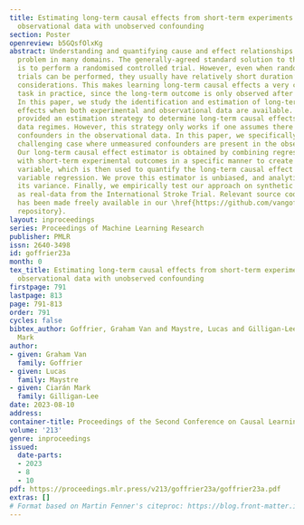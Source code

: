 ```yaml
---
title: Estimating long-term causal effects from short-term experiments and long-term
  observational data with unobserved confounding
section: Poster
openreview: b5GQsfOlxKg
abstract: Understanding and quantifying cause and effect relationships is an important
  problem in many domains. The generally-agreed standard solution to this problem
  is to perform a randomised controlled trial. However, even when randomised controlled
  trials can be performed, they usually have relatively short duration’s due to cost
  considerations. This makes learning long-term causal effects a very challenging
  task in practice, since the long-term outcome is only observed after a long delay.
  In this paper, we study the identification and estimation of long-term treatment
  effects when both experimental and observational data are available. Previous work
  provided an estimation strategy to determine long-term causal effects from such
  data regimes. However, this strategy only works if one assumes there are no unobserved
  confounders in the observational data. In this paper, we specifically address the
  challenging case where unmeasured confounders are present in the observational data.
  Our long-term causal effect estimator is obtained by combining regression residuals
  with short-term experimental outcomes in a specific manner to create an instrumental
  variable, which is then used to quantify the long-term causal effect through instrumental
  variable regression. We prove this estimator is unbiased, and analytically study
  its variance. Finally, we empirically test our approach on synthetic data, as well
  as real-data from the International Stroke Trial. Relevant source code and documentation
  has been made freely available in our \href{https://github.com/vangoffrier/UnConfounding}{online
  repository}.
layout: inproceedings
series: Proceedings of Machine Learning Research
publisher: PMLR
issn: 2640-3498
id: goffrier23a
month: 0
tex_title: Estimating long-term causal effects from short-term experiments and long-term
  observational data with unobserved confounding
firstpage: 791
lastpage: 813
page: 791-813
order: 791
cycles: false
bibtex_author: Goffrier, Graham Van and Maystre, Lucas and Gilligan-Lee, Ciar\'an
  Mark
author:
- given: Graham Van
  family: Goffrier
- given: Lucas
  family: Maystre
- given: Ciarán Mark
  family: Gilligan-Lee
date: 2023-08-10
address:
container-title: Proceedings of the Second Conference on Causal Learning and Reasoning
volume: '213'
genre: inproceedings
issued:
  date-parts:
  - 2023
  - 8
  - 10
pdf: https://proceedings.mlr.press/v213/goffrier23a/goffrier23a.pdf
extras: []
# Format based on Martin Fenner's citeproc: https://blog.front-matter.io/posts/citeproc-yaml-for-bibliographies/
---
```

